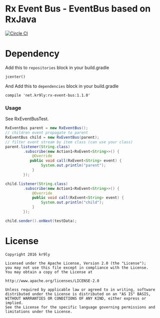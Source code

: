 # Rx Event Bus - EventBus based on RxJava

[![Circle CI](https://circleci.com/gh/kr9ly/rx-event-bus/tree/master.svg?style=shield)](https://circleci.com/gh/kr9ly/rx-event-bus/tree/master)

# Dependency

Add this to `repositories` block in your build.gradle

```
jcenter()
```

And Add this to `dependencies` block in your build.gradle

```
compile 'net.kr9ly:rx-event-bus:1.1.0'
```

### Usage

See RxEventBusTest.

```java
RxEventBus parent = new RxEventBus();
// children event propagate to parent
RxEventBus child = new RxEventBus(parent);
// filter event stream by item class (can use your class)
parent.listener(String.class)
        .subscribe(new Action1<RxEvent<String>>() {
            @Override
           public void call(RxEvent<String> event) {
                System.out.println("parent");
            }
        });

child.listener(String.class)
        .subscribe(new Action1<RxEvent<String>>() {
            @Override
            public void call(RxEvent<String> event) {
                System.out.println("child");
            }
        });

child.sender().onNext(testData);
```

# License

```
Copyright 2016 kr9ly

Licensed under the Apache License, Version 2.0 (the "License");
you may not use this file except in compliance with the License.
You may obtain a copy of the License at

http://www.apache.org/licenses/LICENSE-2.0

Unless required by applicable law or agreed to in writing, software
distributed under the License is distributed on an "AS IS" BASIS,
WITHOUT WARRANTIES OR CONDITIONS OF ANY KIND, either express or implied.
See the License for the specific language governing permissions and
limitations under the License.
```